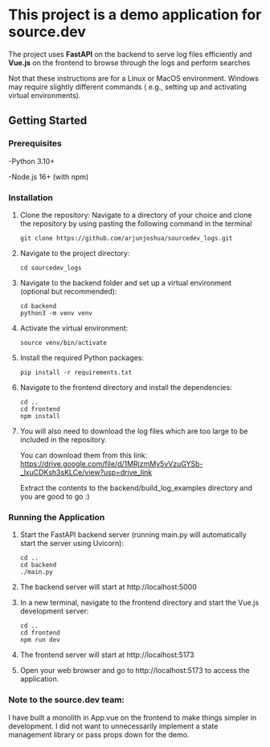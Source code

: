 # This project is a demo application for source.dev


 The project uses **FastAPI** on the backend to serve log files efficiently and **Vue.js** on the frontend to browse through the logs and perform searches

Not that these instructions are for a Linux or MacOS environment. Windows may require slightly different commands ( e.g., setting up and activating virtual environments).

## Getting Started
### Prerequisites

-Python 3.10+

-Node.js 16+ (with npm)

### Installation
1. Clone the repository:
   Navigate to a directory of your choice and clone the repository by using pasting the following command in the terminal

     ```
    git clone https://github.com/arjunjoshua/sourcedev_logs.git
    ```
    
2. Navigate to the project directory:
    
     ```
    cd sourcedev_logs
    ```

3. Navigate to the backend folder and set up a virtual environment (optional but recommended):

    ```
    cd backend
    python3 -m venv venv
    ```


4. Activate the virtual environment:

     ```
    source venv/bin/activate
    ```

5. Install the required Python packages:

     ```
    pip install -r requirements.txt
    ```

6. Navigate to the frontend directory and install the dependencies:

     ```
    cd ..
    cd frontend
    npm install
    ```

7. You will also need to download the log files which are too large to be included in the repository.
   
    You can download them from this link: https://drive.google.com/file/d/1MRjzmMy5vVzuGYSb-_lxuCDKsh3sKLCe/view?usp=drive_link

    Extract the contents to the backend/build_log_examples directory and you are good to go :)

### Running the Application
1. Start the FastAPI backend server (running main.py will automatically start the server using Uvicorn):

    ```
   cd ..
    cd backend
    ./main.py
   ```

2. The backend server will start at http://localhost:5000


3. In a new terminal, navigate to the frontend directory and start the Vue.js development server:

     ```
    cd ..
    cd frontend
    npm run dev
    ```

4. The frontend server will start at http://localhost:5173


5. Open your web browser and go to http://localhost:5173 to access the application.


### Note to the source.dev team: 
I have built a monolith in App.vue on the frontend to make things simpler in development.
I did not want to unnecessarily implement a state management library or pass props down for the demo.